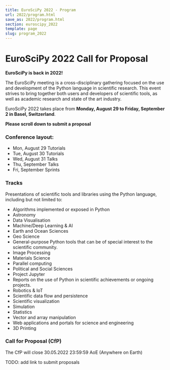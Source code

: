 ```yaml
---
title: EuroSciPy 2022 - Program
url: 2022/program.html
save_as: 2022/program.html
section: euroscipy_2022
template: page
slug: program_2022
---
```


# EuroSciPy 2022 Call for Proposal

**EuroSciPy is back in 2022!**

The EuroSciPy meeting is a cross-disciplinary gathering focused on the use and
development of the Python language in scientific research. This event strives
to bring together both users and developers of scientific tools, as well as
academic research and state of the art industry.

EuroSciPy 2022 takes place from **Monday, August 29 to Friday, September 2 in Basel, Switzerland**.

**Please scroll down to submit a proposal**

### Conference layout:

- Mon, August 29 Tutorials
- Tue, August 30 Tutorials
- Wed, August 31 Talks
- Thu, September Talks
- Fri, September Sprints

### Tracks

Presentations of scientific tools and libraries using the Python language,
including but not limited to:

- Algorithms implemented or exposed in Python
- Astronomy
- Data Visualisation
- Machine/Deep Learning & AI
- Earth and Ocean Sciences
- Geo Science
- General-purpose Python tools that can be of special interest to the scientific community.
- Image Processing
- Materials Science
- Parallel computing
- Political and Social Sciences
- Project Jupyter
- Reports on the use of Python in scientific achievements or ongoing projects.
- Robotics & IoT
- Scientific data flow and persistence
- Scientific visualization
- Simulation
- Statistics
- Vector and array manipulation
- Web applications and portals for science and engineering
- 3D Printing

### Call for Proposal (CfP)

The CfP will close 30.05.2022 23:59:59 AoE (Anywhere on Earth)

TODO: add link to submit proposals
